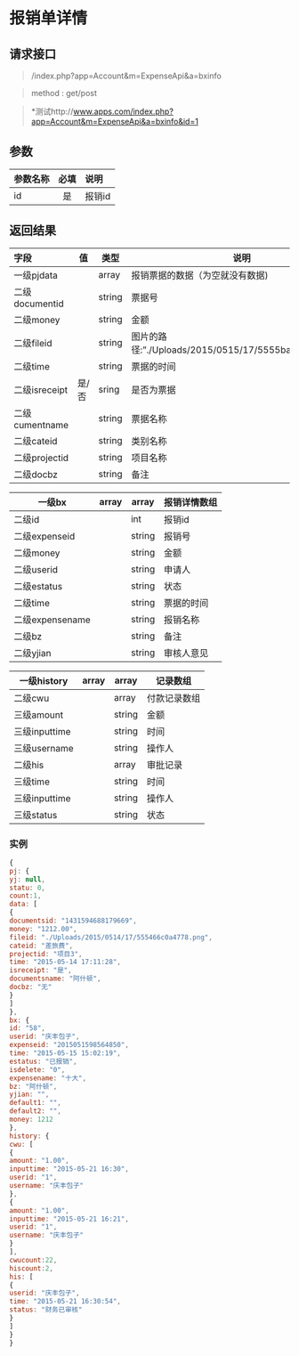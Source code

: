 # 报销单详情
## 请求接口 

> /index.php?app=Account&m=ExpenseApi&a=bxinfo

>  method : get/post

> *测试http://www.apps.com/index.php?app=Account&m=ExpenseApi&a=bxinfo&id=1
## 参数

| 参数名称      |    必填 | 说明  |
| :-------- | :--------:| :-- |
|id| 是| 报销id |

## 返回结果
|字段 |  值| 类型 | 说明|
|:----|----|----|-----|
|一级pjdata||array|报销票据的数据（为空就没有数据)|
|二级documentid||string|票据号|
|二级money ||string|金额|
|二级fileid||string|图片的路径:”./Uploads/2015/0515/17/5555bad8752ce.png”|
|二级time  ||string|票据的时间|
|二级isreceipt| 是/否 |sring|是否为票据|
|二级cumentname|  |string|票据名称|
|二级cateid|  |string|类别名称|
|二级projectid|  |string|项目名称|
|二级docbz|  |string|备注|
 
|一级bx|array |array|报销详情数组|
|----|----|----|-----|
|二级id||int|报销id|
|二级expenseid||string|报销号|
|二级money||string|金额|
|二级userid||string|申请人|
|二级estatus||string|状态|
|二级time||string|票据的时间|
|二级expensename||string|报销名称|
|二级bz||string|备注|
|二级yjian||string|审核人意见|

|一级history|array |array|记录数组|
|----|----|----|-----|
|二级cwu||array |付款记录数组|
|三级amount|  |string|金额|
|三级inputtime|  |string|时间|
|三级username|  |string|操作人|
|二级his||array|审批记录|
|三级time|  |string|时间|
|三级inputtime|  |string|操作人|
|三级status|  |string|状态|

### 实例

``` javascript
{
pj: {
yj: null,
statu: 0,
count:1,
data: [
{
documentsid: "1431594688179669",
money: "1212.00",
fileid: "./Uploads/2015/0514/17/555466c0a4778.png",
cateid: "差旅费",
projectid: "项目3",
time: "2015-05-14 17:11:28",
isreceipt: "是",
documentsname: "阿什顿",
docbz: "无"
}
]
},
bx: {
id: "58",
userid: "庆丰包子",
expenseid: "2015051598564850",
time: "2015-05-15 15:02:19",
estatus: "已报销",
isdelete: "0",
expensename: "十大",
bz: "阿什顿",
yjian: "",
default1: "",
default2: "",
money: 1212
},
history: {
cwu: [
{
amount: "1.00",
inputtime: "2015-05-21 16:30",
userid: "1",
username: "庆丰包子"
},
{
amount: "1.00",
inputtime: "2015-05-21 16:21",
userid: "1",
username: "庆丰包子"
}
],
cwucount:22,
hiscount:2,
his: [
{
userid: "庆丰包子",
time: "2015-05-21 16:30:54",
status: "财务已审核"
}
]
}
}